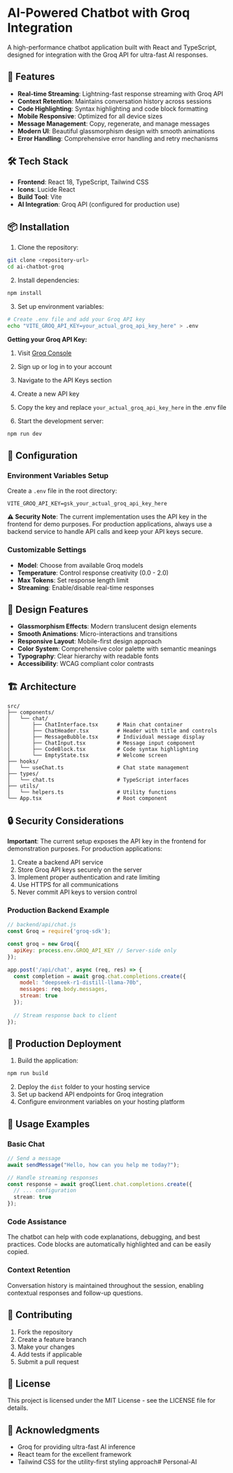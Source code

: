 # AI-Powered Chatbot with Groq Integration

A high-performance chatbot application built with React and TypeScript, designed for integration with the Groq API for ultra-fast AI responses.

## 🚀 Features

- **Real-time Streaming**: Lightning-fast response streaming with Groq API
- **Context Retention**: Maintains conversation history across sessions
- **Code Highlighting**: Syntax highlighting and code block formatting
- **Mobile Responsive**: Optimized for all device sizes
- **Message Management**: Copy, regenerate, and manage messages
- **Modern UI**: Beautiful glassmorphism design with smooth animations
- **Error Handling**: Comprehensive error handling and retry mechanisms

## 🛠️ Tech Stack

- **Frontend**: React 18, TypeScript, Tailwind CSS
- **Icons**: Lucide React
- **Build Tool**: Vite
- **AI Integration**: Groq API (configured for production use)

## 📦 Installation

1. Clone the repository:
```bash
git clone <repository-url>
cd ai-chatbot-groq
```

2. Install dependencies:
```bash
npm install
```

3. Set up environment variables:
```bash
# Create .env file and add your Groq API key
echo "VITE_GROQ_API_KEY=your_actual_groq_api_key_here" > .env
```

**Getting your Groq API Key:**
1. Visit [Groq Console](https://console.groq.com/keys)
2. Sign up or log in to your account
3. Navigate to the API Keys section
4. Create a new API key
5. Copy the key and replace `your_actual_groq_api_key_here` in the .env file

4. Start the development server:
```bash
npm run dev
```

## 🔧 Configuration

### Environment Variables Setup

Create a `.env` file in the root directory:
```env
VITE_GROQ_API_KEY=gsk_your_actual_groq_api_key_here
```

**⚠️ Security Note**: The current implementation uses the API key in the frontend for demo purposes. For production applications, always use a backend service to handle API calls and keep your API keys secure.

### Customizable Settings

- **Model**: Choose from available Groq models
- **Temperature**: Control response creativity (0.0 - 2.0)
- **Max Tokens**: Set response length limit
- **Streaming**: Enable/disable real-time responses

## 🎨 Design Features

- **Glassmorphism Effects**: Modern translucent design elements
- **Smooth Animations**: Micro-interactions and transitions
- **Responsive Layout**: Mobile-first design approach
- **Color System**: Comprehensive color palette with semantic meanings
- **Typography**: Clear hierarchy with readable fonts
- **Accessibility**: WCAG compliant color contrasts

## 🏗️ Architecture

```
src/
├── components/
│   └── chat/
│       ├── ChatInterface.tsx      # Main chat container
│       ├── ChatHeader.tsx         # Header with title and controls
│       ├── MessageBubble.tsx      # Individual message display
│       ├── ChatInput.tsx          # Message input component
│       ├── CodeBlock.tsx          # Code syntax highlighting
│       └── EmptyState.tsx         # Welcome screen
├── hooks/
│   └── useChat.ts                 # Chat state management
├── types/
│   └── chat.ts                    # TypeScript interfaces
├── utils/
│   └── helpers.ts                 # Utility functions
└── App.tsx                        # Root component
```

## 🔒 Security Considerations

**Important**: The current setup exposes the API key in the frontend for demonstration purposes. For production applications:

1. Create a backend API service
2. Store Groq API keys securely on the server
3. Implement proper authentication and rate limiting
4. Use HTTPS for all communications
5. Never commit API keys to version control

### Production Backend Example
```javascript
// backend/api/chat.js
const Groq = require('groq-sdk');

const groq = new Groq({
  apiKey: process.env.GROQ_API_KEY // Server-side only
});

app.post('/api/chat', async (req, res) => {
  const completion = await groq.chat.completions.create({
    model: "deepseek-r1-distill-llama-70b",
    messages: req.body.messages,
    stream: true
  });
  
  // Stream response back to client
});
```
## 🚀 Production Deployment

1. Build the application:
```bash
npm run build
```

2. Deploy the `dist` folder to your hosting service
3. Set up backend API endpoints for Groq integration
4. Configure environment variables on your hosting platform

## 📝 Usage Examples

### Basic Chat
```typescript
// Send a message
await sendMessage("Hello, how can you help me today?");

// Handle streaming responses
const response = await groqClient.chat.completions.create({
  // ... configuration
  stream: true
});
```

### Code Assistance
The chatbot can help with code explanations, debugging, and best practices. Code blocks are automatically highlighted and can be easily copied.

### Context Retention
Conversation history is maintained throughout the session, enabling contextual responses and follow-up questions.

## 🤝 Contributing

1. Fork the repository
2. Create a feature branch
3. Make your changes
4. Add tests if applicable
5. Submit a pull request

## 📄 License

This project is licensed under the MIT License - see the LICENSE file for details.

## 🙏 Acknowledgments

- Groq for providing ultra-fast AI inference
- React team for the excellent framework
- Tailwind CSS for the utility-first styling approach#   P e r s o n a l - A I  
 